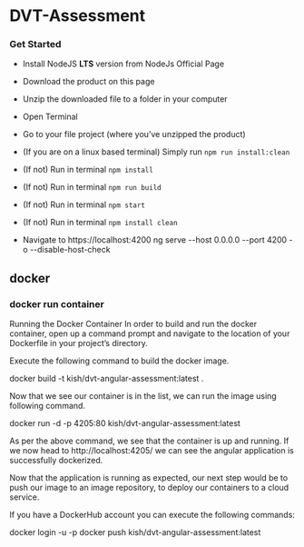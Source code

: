 # DVT-Assessment


### Get Started

- Install NodeJS **LTS** version from NodeJs Official Page</a>
- Download the product on this page
- Unzip the downloaded file to a folder in your computer
- Open Terminal
- Go to your file project (where you’ve unzipped the product)
- (If you are on a linux based terminal) Simply run `npm run install:clean`
- (If not) Run in terminal `npm install`
- (If not) Run in terminal `npm run build` 
- (If not) Run in terminal `npm start`
- (If not) Run in terminal `npm install clean`

- Navigate to https://localhost:4200
   ng serve --host 0.0.0.0 --port 4200 -o  --disable-host-check
## docker
### docker run container
Running the Docker Container
In order to build and run the docker container, open up a command prompt and navigate to the location of your Dockerfile in your project’s directory.

Execute the following command to build the docker image.

docker build -t kish/dvt-angular-assessment:latest  .

Now that we see our container is in the list, we can run the image using following command.

docker run -d -p 4205:80 kish/dvt-angular-assessment:latest

 As per the above command, we see that the container is up and running. If we now head to http://localhost:4205/ we can see the angular application is successfully dockerized.

Now that the application is running as expected, our next step would be to push our image to an image repository, to deploy our containers to a cloud service.

If you have a DockerHub account you can execute the following commands:

docker login -u <username> -p <password>
docker push kish/dvt-angular-assessment:latest